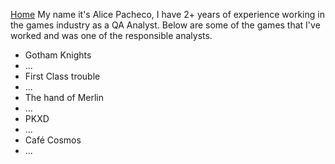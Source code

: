 [Home](index)
My name it's Alice Pacheco, I have 2+ years of experience working in the games industry as a QA Analyst. Below are some of the games that I've worked and was one of the responsible analysts.

- Gotham Knights
- ...
- First Class trouble
- ...
- The hand of Merlin
- ...
- PKXD
- ...
- Café Cosmos
- ...
